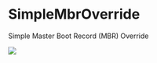 # SimpleMbrOverride
Simple Master Boot Record (MBR) Override

![](https://image.prntscr.com/image/GkIe8AyBQAqRoISOewDmlQ.jpeg)
